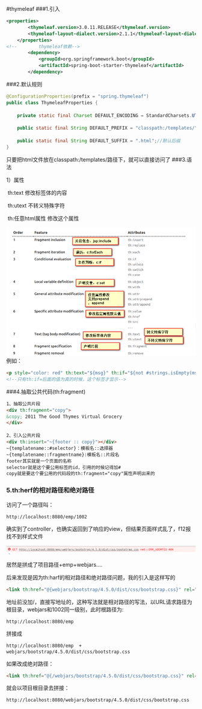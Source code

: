 #thymeleaf
###1.引入

```xml
<properties>
        <thymeleaf.version>3.0.11.RELEASE</thymeleaf.version>
        <thymeleaf-layout-dialect.version>2.1.1</thymeleaf-layout-dialect.version>
    </properties>
<!--        thymeleaf依赖-->
        <dependency>
            <groupId>org.springframework.boot</groupId>
            <artifactId>spring-boot-starter-thymeleaf</artifactId>
        </dependency>

```
###2.默认规则
```java
@ConfigurationProperties(prefix = "spring.thymeleaf")
public class ThymeleafProperties {

	private static final Charset DEFAULT_ENCODING = StandardCharsets.UTF_8;

	public static final String DEFAULT_PREFIX = "classpath:/templates/";//默认前缀

	public static final String DEFAULT_SUFFIX = ".html";//默认后缀
}
```
只要把html文件放在classpath:/templates/路径下，就可以直接访问了
###3.语法

1）属性

​		th:text						修改标签体的内容

​		th:utext					  不转义特殊字符

​		th:任意html属性		修改这个属性

![](assets/2018-02-04_123955.png)
例如：
```html
<p style="color: red" th:text="${msg}" th:if="${not #strings.isEmpty(msg)}"></p>
<!--只有th:if=后面的值为真的时候，这个标签才显示-->
```
###4.抽取公共代码(th:fragment)

```html
1、抽取公共片段
<div th:fragment="copy">
&copy; 2011 The Good Thymes Virtual Grocery
</div>

2、引入公共片段
<div th:insert="~{footer :: copy}"></div>
~{templatename::#selector}：模板名::选择器
~{templatename::fragmentname}:模板名::片段名
footer其实就是一个页面的名称
selector就是这个要公用标签的id，引用的时候记得加#
copy就是要这个要公用的代码段的th:fragment="copy"属性声明出来的
```

### 5.th:herf的相对路径和绝对路径

访问了一个路径叫：

```http
http://localhost:8080/emp/1002
```

确实到了controller，也确实返回到了响应的view，但结果页面样式乱了，f12报找不到样式文件

![image-20200623181933474](assets/image-20200623181933474.png)

居然是拼成了项目路径+emp+webjars....

后来发现是因为th:harf的相对路径和绝对路径问题，我的引入是这样写的

```html
<link th:href="@{webjars/bootstrap/4.5.0/dist/css/bootstrap.css}" rel="stylesheet">
```

地址前没加/，直接写地址的，这种写法就是相对路径的写法，以URL请求路径为根目录，webjars和1002同一级别，此时根路径为:

```http
http://localhost:8080/emp
```

拼接成

```http
http://localhost:8080/emp  +  webjars/bootstrap/4.5.0/dist/css/bootstrap.css
```

如果改成绝对路径：

```html
<link th:href="@{/webjars/bootstrap/4.5.0/dist/css/bootstrap.css}" rel="stylesheet">
```

就会以项目根目录去拼接：

```http
http://localhost:8080/webjars/bootstrap/4.5.0/dist/css/bootstrap.css
```



